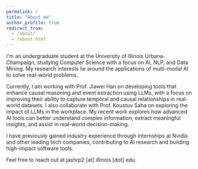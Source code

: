 ```yaml
---
permalink: /
title: "About me"
author_profile: true
redirect_from: 
  - /about/
  - /about.html
---
```


I'm an undergraduate student at the University of Illinois Urbana-Champaign, studying Computer Science with a focus on AI, NLP, and Data Mining. My research interests lie around the applications of multi-modal AI to solve real-world problems.

Currently, I am working with Prof. Jiawei Han on developing tools that enhance causal reasoning and event extraction using LLMs, with a focus on improving their ability to capture temporal and causal relationships in real-world datasets. I also collaborate with Prof. Koustuv Saha on exploring the impact of LLMs in the workplace. My recent work explores how advanced AI tools can better understand complex information, extract meaningful insights, and assist in real-world decision-making.

I have previously gained industry experience through internships at Nvidia and other leading tech companies, contributing to AI research and building high-impact software tools.

Feel free to reach out at jashrp2 [at] illinois [dot] edu.
